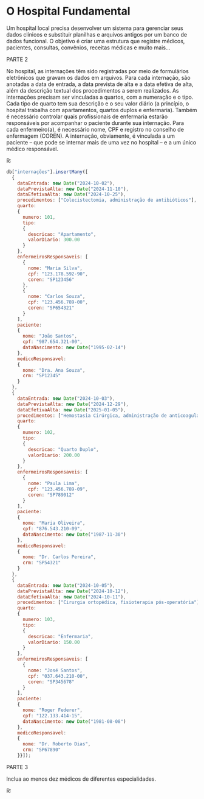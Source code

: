 # O Hospital Fundamental
Um hospital local precisa desenvolver um sistema para gerenciar seus dados clínicos e substituir planilhas e arquivos antigos por um banco de dados funcional. O objetivo é criar uma estrutura que registre médicos, pacientes, consultas, convênios, receitas médicas e muito mais...  

PARTE 2

No hospital, as internações têm sido registradas por meio de formulários eletrônicos que gravam os dados em arquivos. 
Para cada internação, são anotadas a data de entrada, a data prevista de alta e a data efetiva de alta, além da descrição textual dos procedimentos a serem realizados. 
As internações precisam ser vinculadas a quartos, com a numeração e o tipo. 
Cada tipo de quarto tem sua descrição e o seu valor diário (a princípio, o hospital trabalha com apartamentos, quartos duplos e enfermaria).
Também é necessário controlar quais profissionais de enfermaria estarão responsáveis por acompanhar o paciente durante sua internação. Para cada enfermeiro(a), é necessário nome, CPF e registro no conselho de enfermagem (COREN).
A internação, obviamente, é vinculada a um paciente – que pode se internar mais de uma vez no hospital – e a um único médico responsável.

R:
```js
db["internações"].insertMany([
  {
    dataEntrada: new Date("2024-10-02"),
    dataPrevistaAlta: new Date("2024-11-10"),
    dataEfetivaAlta: new Date("2024-10-25"),
    procedimentos: ["Colecistectomia, administração de antibióticos"],
    quarto: 
    {
      numero: 101,
      tipo: 
      {
        descricao: "Apartamento",
        valorDiario: 300.00
      }
    },
    enfermeirosResponsaveis: [
      {
        nome: "Maria Silva",
        cpf: "123.178.592-90",
        coren: "SP123456"
      },
      {
        nome: "Carlos Souza",
        cpf: "123.456.789-00",
        coren: "SP654321"
      }
    ],
    paciente: 
    {
      nome: "João Santos",
      cpf: "987.654.321-00",
      dataNascimento: new Date("1995-02-14")
    },
    medicoResponsavel: 
    {
      nome: "Dra. Ana Souza",
      crm: "SP12345"
    }
  },
  {
    dataEntrada: new Date("2024-10-03"),
    dataPrevistaAlta: new Date("2024-12-29"),
    dataEfetivaAlta: new Date("2025-01-05"),
    procedimentos: ["Hemostasia Cirúrgica, administração de anticoagulantes"],
    quarto:
    {
      numero: 102,
      tipo: 
      {
        descricao: "Quarto Duplo",
        valorDiario: 200.00
      }
    },
    enfermeirosResponsaveis: [
      {
        nome: "Paula Lima",
        cpf: "123.456.789-09",
        coren: "SP789012"
      }
    ],
    paciente: 
    {
      nome: "Maria Oliveira",
      cpf: "876.543.210-09",
      dataNascimento: new Date("1987-11-30")
    },
    medicoResponsavel: 
    {
      nome: "Dr. Carlos Pereira",
      crm: "SP54321"
    }
  },
  {
    dataEntrada: new Date("2024-10-05"),
    dataPrevistaAlta: new Date("2024-10-12"),
    dataEfetivaAlta: new Date("2024-10-11"),
    procedimentos: ["Cirurgia ortopédica, fisioterapia pós-operatória"],
    quarto: 
    {
      numero: 103,
      tipo: 
      {
        descricao: "Enfermaria",
        valorDiario: 150.00
      }
    },
    enfermeirosResponsaveis: [
      {
        nome: "José Santos",
        cpf: "037.643.210-00",
        coren: "SP345678"
      }
    ],
    paciente: 
    {
      nome: "Roger Federer",
      cpf: "122.133.414-15",
      dataNascimento: new Date("1981-08-08")
    },
    medicoResponsavel: 
    {
      nome: "Dr. Roberto Dias",
      crm: "SP67890"
    }}]);
```
PARTE 3

Inclua ao menos dez médicos de diferentes especialidades.

R:
